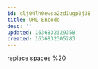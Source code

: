 ```yaml
---
id: clj04lh0ewsa2zd1ugp0j38
title: URL Encode
desc: ''
updated: 1636832329358
created: 1636832305283
---
```


replace spaces
%20
